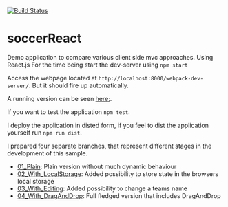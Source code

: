 [![Build Status](https://travis-ci.org/holgergp/soccerReact.svg?branch=master)](https://travis-ci.org/holgergp/soccerReact)
# soccerReact
Demo application to compare various client side mvc approaches. Using React.js
For the time being start the dev-server using `npm start`

Access the webpage located at `http://localhost:8000/webpack-dev-server/`. But it should fire up automatically.

A running version can be seen [here:](http://soccerreact.herokuapp.com/ ).

If you want to test the application `npm test`.

I deploy the application in disted form, if you feel to dist the application yourself run `npm run dist`.

I prepared four separate branches, that represent different stages in the development of this sample.
 
 - [01_Plain](https://github.com/holgergp/soccerReact/tree/01_Plain): Plain version without much dynamic behaviour
 - [02_With_LocalStorage](https://github.com/holgergp/soccerReact/tree/02_WithLocalStorage): Added possibility to store state in the browsers local storage
 - [03_With_Editing](https://github.com/holgergp/soccerReact/tree/03_WithEditing): Added possibility to change a teams name
 - [04_With_DragAndDrop](https://github.com/holgergp/soccerReact/tree/04_WithDragAndDrop): Full fledged version that includes DragAndDrop
